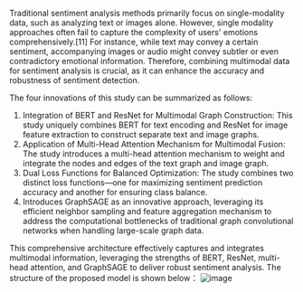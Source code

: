 Traditional sentiment analysis methods primarily focus on single-modality data, such as analyzing text or images alone. However, single modality approaches often fail to capture the complexity of users' emotions comprehensively.[11] For instance, while text may convey a certain sentiment, accompanying images or audio might convey subtler or even contradictory emotional information. Therefore, combining multimodal data for sentiment analysis is crucial, as it can enhance the accuracy and robustness of sentiment detection.

The four innovations of this study can be summarized as follows:
1. Integration of BERT and ResNet for Multimodal Graph Construction: This study uniquely combines BERT for text encoding and ResNet for image feature extraction to construct separate text and image graphs.
2. Application of Multi-Head Attention Mechanism for Multimodal Fusion: The study introduces a multi-head attention mechanism to weight and integrate the nodes and edges of the text graph and image graph. 
3. Dual Loss Functions for Balanced Optimization: The study combines two distinct loss functions—one for maximizing sentiment prediction accuracy and another for ensuring class balance.
4. Introduces GraphSAGE as an innovative approach, leveraging its efficient neighbor sampling and feature aggregation mechanism to address the computational bottlenecks of traditional graph convolutional networks when handling large-scale graph data.

This comprehensive architecture effectively captures and integrates multimodal information, leveraging the strengths of BERT, ResNet, multi-head attention, and GraphSAGE to deliver robust sentiment analysis. The structure of the proposed model is shown below：
![image](https://github.com/user-attachments/assets/105cf018-7f70-4fd5-ae2c-95e97b782d17)
